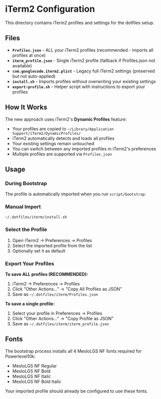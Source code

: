 # iTerm2 Configuration

This directory contains iTerm2 profiles and settings for the dotfiles setup.

## Files

- **`Profiles.json`** - ALL your iTerm2 profiles (recommended - imports all profiles at once)
- **`iterm_profile.json`** - Single iTerm2 profile (fallback if Profiles.json not available)
- **`com.googlecode.iterm2.plist`** - Legacy full iTerm2 settings (preserved but not auto-applied)
- **`install.sh`** - Imports profiles without overwriting your existing settings
- **`export-profile.sh`** - Helper script with instructions to export your profiles

## How It Works

The new approach uses iTerm2's **Dynamic Profiles** feature:
- Your profiles are copied to `~/Library/Application Support/iTerm2/DynamicProfiles/`
- iTerm2 automatically detects and loads all profiles
- Your existing settings remain untouched
- You can switch between any imported profiles in iTerm2's preferences
- Multiple profiles are supported via `Profiles.json`

## Usage

### During Bootstrap
The profile is automatically imported when you run `script/bootstrap`.

### Manual Import
```bash
~/.dotfiles/iterm/install.sh
```

### Select the Profile
1. Open iTerm2 → Preferences → Profiles
2. Select the imported profile from the list
3. Optionally set it as default

### Export Your Profiles

**To save ALL profiles (RECOMMENDED):**
1. iTerm2 → Preferences → Profiles
2. Click "Other Actions..." → "Copy All Profiles as JSON"
3. Save as `~/.dotfiles/iterm/Profiles.json`

**To save a single profile:**
1. Select your profile in Preferences → Profiles
2. Click "Other Actions..." → "Copy Profile as JSON"
3. Save as `~/.dotfiles/iterm/iterm_profile.json`

## Fonts

The bootstrap process installs all 4 MesloLGS NF fonts required for Powerlevel10k:
- MesloLGS NF Regular
- MesloLGS NF Bold
- MesloLGS NF Italic
- MesloLGS NF Bold Italic

Your imported profile should already be configured to use these fonts.